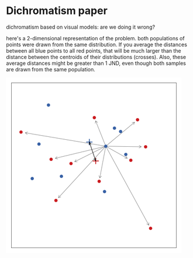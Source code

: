 # Dichromatism paper

dichromatism based on visual models: are we doing it wrong?

here's a 2-dimensional representation of the problem. both populations of points were drawn from the same distribution. If you average the distances between all blue points to all red points, that will be much larger than the distance between the centroids of their distributions (crosses). Also, these average distances might be greater than 1 JND, even though both samples are drawn from the same population. 

![](/figures/2dexample.png)